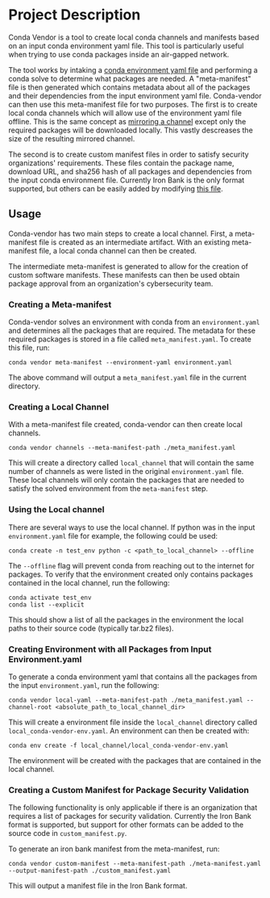 # Project Description

Conda Vendor is a tool to create local conda channels and manifests based on an input conda environment yaml file. This tool is particularly useful when trying to use conda packages inside an air-gapped network.

The tool works by intaking a [conda environment yaml file](https://conda.io/projects/conda/en/latest/user-guide/tasks/manage-environments.html#create-env-file-manually) and performing a conda solve to determine what packages are needed. A "meta-manifest" file is then generated which contains metadata about all of the packages and their dependencies from the input environment yaml file. Conda-vendor can then use this meta-manifest file for two purposes. The first is to create local conda channels which will allow use of the environment yaml file offline. This is the same concept as [mirroring a channel](https://docs.anaconda.com/anaconda-repository/admin-guide/install/config/mirrors/mirror-anaconda-repository/) except only the required packages will be downloaded locally. This vastly descreases the size of the resulting mirrored channel.

The second is to create custom manifest files in order to satisfy security organizations' requirements. These files contain the package name, download URL, and sha256 hash of all packages and dependencies from the input conda environment file. Currently Iron Bank is the only format supported, but others can be easily added by modifying [this file](https://github.com/MetroStar/conda-vendor/blob/main/conda_vendor/custom_manifest.py).


## Usage

Conda-vendor has two main steps to create a local channel. First, a meta-manifest file is created as an intermediate artifact. With an existing meta-manifest file, a local conda channel can then be created.

The intermediate meta-manifest is generated to allow for the creation of custom software manifests. These manifests can then be used obtain package approval from an organization's cybersecurity team.

### Creating a Meta-manifest

Conda-vendor solves an environment with conda from an `environment.yaml` and determines all the packages that are required. The metadata for these required packages is stored in a file called `meta_manifest.yaml`. To create this file, run:

	conda vendor meta-manifest --environment-yaml environment.yaml
		
The above command will output a `meta_manifest.yaml` file in the current directory. 

### Creating a Local Channel

With a meta-manifest file created, conda-vendor can then create local channels. 
	
	conda vendor channels --meta-manifest-path ./meta_manifest.yaml

This will create a directory called `local_channel` that will contain the same number of channels as were listed in the original `environment.yaml` file. These local channels will only contain the packages that are needed to satisfy the solved environment from the `meta-manifest` step.

### Using the Local channel

There are several ways to use the local channel. If python was in the input `environment.yaml` file for example, the following could be used:

	conda create -n test_env python -c <path_to_local_channel> --offline
	
The `--offline` flag will prevent conda from reaching out to the internet for packages. To verify that the environment created only contains packages contained in the local channel, run the following:

	conda activate test_env
	conda list --explicit
	
This should show a list of all the packages in the environment the local paths to their source code (typically tar.bz2 files).

### Creating Environment with all Packages from Input Environment.yaml

To generate a conda environment yaml that contains all the packages from the input `environment.yaml`, run the following:

	conda vendor local-yaml --meta-manifest-path ./meta_manifest.yaml --channel-root <absolute_path_to_local_channel_dir>
	
This will create a environment file inside the `local_channel` directory called `local_conda-vendor-env.yaml`. An environment can then be created with:

	conda env create -f local_channel/local_conda-vendor-env.yaml
	
The environment will be created with the packages that are contained in the local channel.

### Creating a Custom Manifest for Package Security Validation

The following functionality is only applicable if there is an organization that requires a list of packages for security validation. Currently the Iron Bank format is supported, but support for other formats can be added to the source code in `custom_manifest.py`.

To generate an iron bank manifest from the meta-manifest, run:

	conda vendor custom-manifest --meta-manifest-path ./meta-manifest.yaml --output-manifest-path ./custom_manifest.yaml
	
This will output a manifest file in the Iron Bank format.
